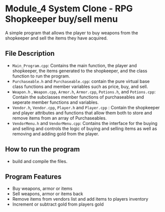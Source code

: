 # Module_4 System Clone - RPG Shopkeeper buy/sell menu
A simple program that allows the player to buy weapons from the shopkeeper and sell the items they have acquired.

## File Description
- `Main_Program.cpp`: Contains the main function, the player and shopkeeper, the items generated to the shopkeeper, and the class function to run the program.
- `Purchaseable.h` and `Purchaseable.cpp`: contain the pure virtual base class functions and member variables such as price, buy, and sell. 
- `Weapon.h` , `Weapon.cpp`, `Armor.h`, `Armor.cpp`, `Potions.h`, and `Potions.cpp`: Contain the subclasses member functions of purchaseables and seperate member functions and variables.  
- `Vendor.h`, `Vendor.cpp`, `Player.h` and `Player.cpp` : Contain the shopkeeper and player attributes and functions that allow them both to store and remove items from an array of Purchaseables.
- `VendorMenu.h` and `VendorMenu.cpp`: Contains the interface for the buying and selling and controls the logic of buying and selling items as well as removing and adding gold from the player.
## How to run the program
- build and compile the files.
## Program Features
- Buy weapons, armor or items
- Sell weapons, armor or items back
- Remove items from vendors list and add items to players inventory
- Increment or subtract gold from players gold
